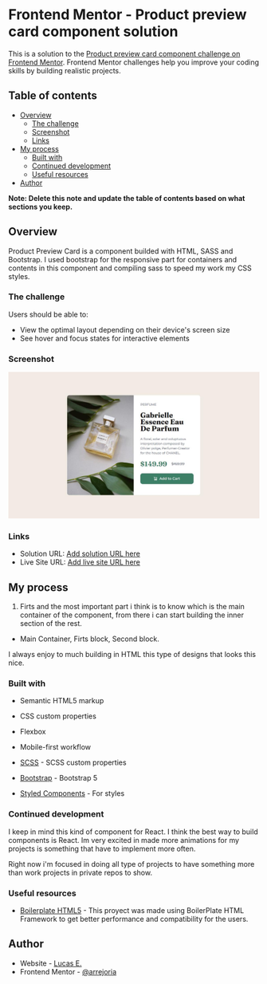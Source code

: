 # Frontend Mentor - Product preview card component solution

This is a solution to the [Product preview card component challenge on Frontend Mentor](https://www.frontendmentor.io/challenges/product-preview-card-component-GO7UmttRfa). Frontend Mentor challenges help you improve your coding skills by building realistic projects. 

## Table of contents

- [Overview](#overview)
  - [The challenge](#the-challenge)
  - [Screenshot](#screenshot)
  - [Links](#links)
- [My process](#my-process)
  - [Built with](#built-with)
  - [Continued development](#continued-development)
  - [Useful resources](#useful-resources)
- [Author](#author)

**Note: Delete this note and update the table of contents based on what sections you keep.**

## Overview
Product Preview Card is a component builded with HTML, SASS and Bootstrap. I used bootstrap for the responsive part for containers and contents in this component and compiling sass to speed my work my CSS styles.
### The challenge

Users should be able to:

- View the optimal layout depending on their device's screen size
- See hover and focus states for interactive elements

### Screenshot

![My solution to this challenge](./screenshot.jpg)

### Links

- Solution URL: [Add solution URL here](https://your-solution-url.com)
- Live Site URL: [Add live site URL here](https://arr-product-preview-card-component.vercel.app/)

## My process
1. Firts and the most important part i think is to know which is the main container of the component, from there i can start building the inner section of the rest. 
- Main Container, Firts block, Second block.

I always enjoy to much building in HTML this type of designs that looks this nice.
### Built with

- Semantic HTML5 markup
- CSS custom properties
- Flexbox
- Mobile-first workflow
- [SCSS](https://sass-lang.com/) - SCSS custom properties
- [Bootstrap](https://getbootstrap.com/) - Bootstrap 5

- [Styled Components](https://styled-components.com/) - For styles


### Continued development

I keep in mind this kind of component for React. I think the best way to build components is React. Im very excited in made more animations for my projects is something that have to implement more often.

Right now i'm focused in doing all type of projects to have something more than work projects in private repos to show.

### Useful resources

- [Boilerplate HTML5](https://html5boilerplate.com/) - This proyect was made using BoilerPlate HTML Framework to get better performance and compatibility for the users.

## Author

- Website - [Lucas E.](https://arr-dev.vercel.app)
- Frontend Mentor - [@arrejoria](https://www.frontendmentor.io/profile/arrejoria)
